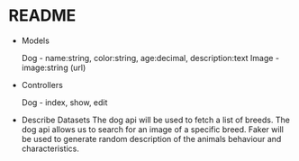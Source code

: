 # README

* Models

    Dog - name:string, color:string, age:decimal, description:text
    Image - image:string (url)

* Controllers

    Dog - index, show, edit

* Describe Datasets
    The dog api will be used to fetch a list of breeds.
    The dog api allows us to search for an image of a specific breed. 
    Faker will be used to generate random description of the animals behaviour and characteristics. 

    

